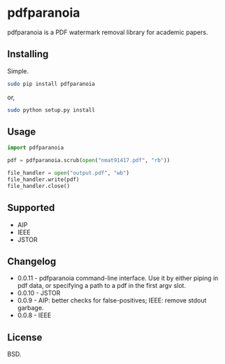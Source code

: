 # pdfparanoia

pdfparanoia is a PDF watermark removal library for academic papers.

## Installing

Simple.

``` bash
sudo pip install pdfparanoia
```

or,

``` bash
sudo python setup.py install
```

## Usage

``` python
import pdfparanoia

pdf = pdfparanoia.scrub(open("nmat91417.pdf", "rb"))

file_handler = open("output.pdf", "wb")
file_handler.write(pdf)
file_handler.close()
```

## Supported

* AIP
* IEEE
* JSTOR

## Changelog

* 0.0.11 - pdfparanoia command-line interface. Use it by either piping in pdf data, or specifying a path to a pdf in the first argv slot.
* 0.0.10 - JSTOR
* 0.0.9 - AIP: better checks for false-positives; IEEE: remove stdout garbage.
* 0.0.8 - IEEE

## License

BSD.
